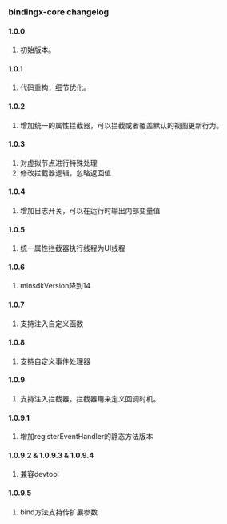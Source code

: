 ### bindingx-core changelog

#### 1.0.0

1. 初始版本。

#### 1.0.1

1. 代码重构，细节优化。

#### 1.0.2

1. 增加统一的属性拦截器，可以拦截或者覆盖默认的视图更新行为。

#### 1.0.3

1. 对虚拟节点进行特殊处理
2. 修改拦截器逻辑，忽略返回值

#### 1.0.4

1. 增加日志开关，可以在运行时输出内部变量值

#### 1.0.5

1. 统一属性拦截器执行线程为UI线程

#### 1.0.6

1. minsdkVersion降到14

#### 1.0.7

1. 支持注入自定义函数

#### 1.0.8

1. 支持自定义事件处理器

#### 1.0.9

1. 支持注入拦截器。拦截器用来定义回调时机。

#### 1.0.9.1

1. 增加registerEventHandler的静态方法版本

#### 1.0.9.2 & 1.0.9.3 & 1.0.9.4

1. 兼容devtool

#### 1.0.9.5

1. bind方法支持传扩展参数